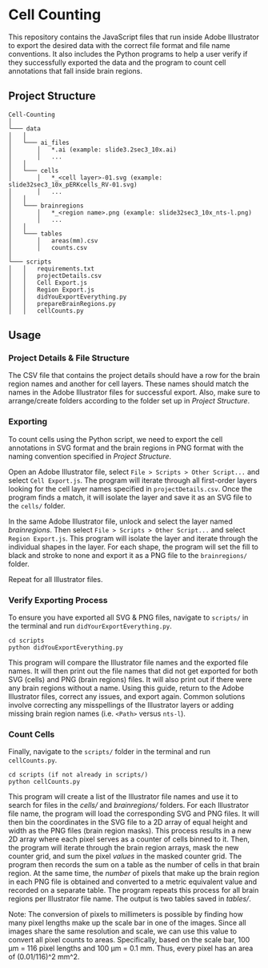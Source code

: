 # Cell Counting

This repository contains the JavaScript files that run inside Adobe Illustrator to export the desired data with the correct file format and file name conventions. It also includes the Python programs to help a user verify if they successfully exported the data and the program to count cell annotations that fall inside brain regions.

## Project Structure
```
Cell-Counting
│
└─── data
│   │
│   └─── ai_files
│       │   *.ai (example: slide3.2sec3_10x.ai)
│       │   ...
│   │
│   └─── cells
│       │   *_<cell layer>-01.svg (example: slide32sec3_10x_pERKcells_RV-01.svg)
│       │   ...
│   │
│   └─── brainregions
│       │   *_<region name>.png (example: slide32sec3_10x_nts-l.png)
│       │   ...
│   │
│   └─── tables
│       │   areas(mm).csv
│       │   counts.csv
│
└─── scripts
│   │   requirements.txt
│   │   projectDetails.csv
│   │   Cell Export.js
│   │   Region Export.js
│   │   didYouExportEverything.py
│   │   prepareBrainRegions.py
│   │   cellCounts.py
```

## Usage

### Project Details & File Structure

The CSV file that contains the project details should have a row for the brain region names and another for cell layers. These names should match the names in the Adobe Illustrator files for successful export. Also, make sure to arrange/create folders according to the folder set up in *Project Structure*. 

### Exporting

To count cells using the Python script, we need to export the cell annotations in SVG format and the brain regions in PNG format with the naming convention specified in *Project Structure*. 

Open an Adobe Illustrator file, select `File > Scripts > Other Script...` and select `Cell Export.js`. The program will iterate through all first-order layers looking for the cell layer names specified in `projectDetails.csv`. Once the program finds a match, it will isolate the layer and save it as an SVG file to the `cells/` folder.  

In the same Adobe Illustrator file, unlock and select the layer named *brainregions*. Then select `File > Scripts > Other Script...` and select `Region Export.js`. This program will isolate the layer and iterate through the individual shapes in the layer. For each shape, the program will set the fill to black and stroke to none and export it as a PNG file to the `brainregions/` folder. 

Repeat for all Illustrator files.

### Verify Exporting Process

To ensure you have exported all SVG & PNG files, navigate to `scripts/` in the terminal and run `didYourExportEverything.py`.

```
cd scripts
python didYouExportEverything.py
```

This program will compare the Illustrator file names and the exported file names. It will then print out the file names that did not get exported for both SVG (cells) and PNG (brain regions) files. It will also print out if there were any brain regions without a name. Using this guide, return to the Adobe Illustrator files, correct any issues, and export again. Common solutions involve correcting any misspellings of the Illustrator layers or adding missing brain region names (i.e. `<Path>` versus `nts-l`).
  
### Count Cells
  
Finally, navigate to the `scripts/` folder in the terminal and run `cellCounts.py`.
  
```
cd scripts (if not already in scripts/)
python cellCounts.py
```

This program will create a list of the Illustrator file names and use it to search for files in the *cells/* and *brainregions/* folders. For each Illustrator file name, the program will load the corresponding SVG and PNG files. It will then bin the coordinates in the SVG file to a 2D array of equal height and width as the PNG files (brain region masks). This process results in a new 2D array where each pixel serves as a counter of cells binned to it. Then, the program will iterate through the brain region arrays, mask the new counter grid, and sum the pixel *values* in the masked counter grid. The program then records the sum on a table as the number of cells in that brain region. At the same time, the *number* of pixels that make up the brain region in each PNG file is obtained and converted to a metric equivalent value and recorded on a separate table. The program repeats this process for all brain regions per Illustrator file name. The output is two tables saved in *tables/*. 


Note: The conversion of pixels to millimeters is possible by finding how many pixel lengths make up the scale bar in one of the images. Since all images share the same resolution and scale, we can use this value to convert all pixel counts to areas. Specifically, based on the scale bar, 100 µm = 116 pixel lengths and 100 µm = 0.1 mm. Thus, every pixel has an area of (0.01/116)^2 mm^2.
  
